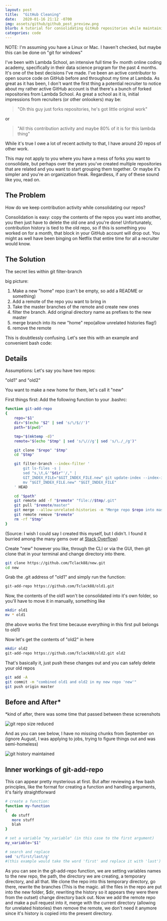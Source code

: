 ```yaml
---
layout: post
title:  "GitHub Cleaning"
date:   2020-01-16 21:12 -0700
img: assets/github/github_post_preview.png
blurb: A tutorial for consolidating GitHub repositories while maintaining contribution history. Reduce your repo clutter and make it appear as if you had setup that directory structure from the outset
categories: code
---
```


NOTE: I'm assuming you have a Linux or Mac. I haven't checked, but maybe this can be done on "git for windows"

I've been with Lambda School, an intensive full time 9+ month online coding academy, specifically in their data science program for the past 4 months. It's one of the best decisions I've made. I've been an active contributor to open source code on GitHub before and throughout my time at Lambda. As great as it has been, I don't want the first thing a potential recruiter to notice about my rather active GitHub account is that there's a bunch of forked repositories from Lambda School. As great a school as it is, initial impressions from recruiters (or other onlookers) may be:
> "Oh this guy just forks repositories, he's got little original work"

or

> "All this contribution activity and maybe 80% of it is for this lambda thing"

While it's true I owe a lot of recent activity to that, I have around 20 repos of other work.

This may not apply to you where you have a mess of forks you want to consolidate, but perhaps over the years you've created multiple repositories that are related and you want to start grouping them together. Or maybe it's simpler and you're an organization freak. Regardless, if any of these sound like you, read on.

## The Problem

How do we keep contribution activity while consolidating our repos?

Consolidation is easy: copy the contents of the repos you want into another, you then just have to delete the old one and you're done! Unfortunately, contribution history is tied to the old repo, so if this is something you worked on for a month, that block in your GitHub account will drop out. You might as well have been binging on Netflix that entire time for all a recruiter would know.

## The Solution

The secret lies within git filter-branch 

big picture:
1. Make a new "home" repo (can't be empty, so add a README or something)
2. Add a remote of the repo you want to bring in
3. Take the master branches of the remote and create new ones
3. filter the branch. Add original directory name as prefixes to the new master
4. merge branch into its new "home" repo(allow unrelated histories flag!)
5. remove the remote

This is doubtlessly confusing. Let's see this with an example and convenient bash code:

## Details

Assumptions: Let's say you have two repos:

"old1" and "old2"

You want to make a new home for them, let's call it "new"


First things first: Add the following function to your .bashrc:

```bash
function git-add-repo
{
    repo="$1"
    dir="$(echo "$2" | sed 's/\/$//')"
    path="$(pwd)"

    tmp="$(mktemp -d)"
    remote="$(echo "$tmp" | sed 's/\///g'| sed 's/\./_/g')"

    git clone "$repo" "$tmp"
    cd "$tmp"

    git filter-branch --index-filter '
        git ls-files -s |
        sed "s,\t,&'"$dir"'/," |
        GIT_INDEX_FILE="$GIT_INDEX_FILE.new" git update-index --index-info &&
        mv "$GIT_INDEX_FILE.new" "$GIT_INDEX_FILE"
    ' HEAD

    cd "$path"
    git remote add -f "$remote" "file://$tmp/.git"
    git pull "$remote/master"
    git merge --allow-unrelated-histories -m "Merge repo $repo into master" --edit "$remote/master"
    git remote remove "$remote"
    rm -rf "$tmp"
}
```
(Source: I wish I could say I created this myself, but I didn't. I found it burried among the many gems over at [Stack Overflow](https://stackoverflow.com/questions/1683531/how-to-import-existing-git-repository-into-another))


Create "new" however you like, through the CLI or via the GUI, then git clone that in your terminal and change directory into there.
```bash
git clone https://github.com/Tclack88/new.git
cd new
```

Grab the .git address of "old1" and simply run the function:

```bash
git-add-repo https://github.com/Tclack88/old1.git
```

Now, the contents of the old1 won't be consolidated into it's own folder, so you'll have to move it in manually, something like

```bash
mkdir old1
mv * old1
```
(the above works the first time because everything in this first pull belongs to old1)

Now let's get the contents of "old2" in here
```bash
mkdir old2
git-add-repo https://github.com/Tclack88/old2.git old2
```

That's basically it, just push these changes out and you can safely delete your old repos
```bash
git add -A
git commit -m "combined old1 and old2 in my new repo 'new'"
git push origin master
```

## Before and After*
\*kind of after, there was some time that passed between these screenshots

![git repo size reduced]({{site.baseurl}}/assets/github/git_cleaned.png)

And as you can see below, I have no missing chunks from September on (ignore August, I was applying to jobs, trying to figure things out and was semi-homeless)

![git history maintained]({{site.baseurl}}/assets/github/contribution_activity.png)

## Inner workings of git-add-repo
This can appear pretty mysterious at first. But after reviewing a few bash principles, like the format for creating a function and handling arguments, it's fairly straightforward

```bash
# create a function:
function my-function
{
   do stuff
   more stuff
   blah
}

# set a variable "my_variable" (in this case to the first argument)
my_variable="$1"

# search and replace
sed 's/first/last/g'
#(this example would take the word 'first' and replace it with 'last')

```
As you can see in the git-add-repo function, we are setting variables names to the new repo, the path, the directory we are creating, a temporary directory, and all that. We clone the repo into this temporary directory, go there, rewrite the branches (This is the magic. all the files in the repo are put into the new folder, $dir, rewriting the history so it appears they were there from the outset) change directory back out. Now we add the remote repo and make a pull request into it, merge with the current directory (allowing for unrelated histories) then remove the remote, we don't need it anymore since it's history is copied into the present directory.

